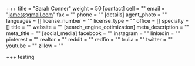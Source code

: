 +++
title = "Sarah Conner"
weight = 50
[contact]
cell = ""
email = "james@gmail.com"
fax = ""
phone = ""
[details]
agent_photo = ""
languages = []
license_number = ""
license_type = ""
office = []
specialty = []
title = ""
website = ""
[search_engine_optimization]
meta_description = ""
meta_title = ""
[social_media]
facebook = ""
instagram = ""
linkedin = ""
pinterest = ""
realtor = ""
reddit = ""
redfin = ""
trulia = ""
twitter = ""
youtube = ""
zillow = ""

+++
testing